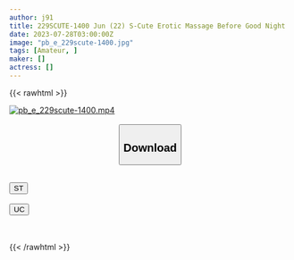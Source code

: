 ```yaml
---
author: j91
title: 229SCUTE-1400 Jun (22) S-Cute Erotic Massage Before Good Night
date: 2023-07-28T03:00:00Z
image: "pb_e_229scute-1400.jpg"
tags: [Amateur, ]
maker: []
actress: []
---
```



{{< rawhtml >}}

<div class="video" data-videoid="9vjLaPr0rRHaQBQ">
    <a href="javascript:;">
        <img src="https://my.j91.asia/posts/pb_e_229scute-1400/pb_e_229scute-1400.jpg" width="WIDTH" height="HEIGHT" alt="pb_e_229scute-1400.mp4" loading="lazy">
    </a>
</div>

<script type="text/javascript" src="https://j91.asia/asset/on-demand-st.js"></script>

<br>
  <link rel="stylesheet" href="https://j91.asia/asset/bs5.css">
  
  <center>
  <button class="btn btn-primary" type="button" data-bs-toggle="collapse" data-bs-target=".multi-collapse" aria-expanded="false" aria-controls="multiCollapseExample1 multiCollapseExample2"><h2>Download</h2></button></center>
</p>
<div class="row">
  <div class="col">
    <div class="collapse multi-collapse" id="multiCollapseExample1">
      <div class="card card-body">
	      	      <br>
<div class="buttons">  
<a href="https://streamtape.to/v/9vjLaPr0rRHaQBQ"><button class="btn-hover color-3"><i class="fa fa-download"></i> ST</button></a></div>
    </div>
  </div>
</div>
  <div class="col">
    <div class="collapse multi-collapse" id="multiCollapseExample2">
      <div class="card card-body">
	      <br>
<div class="buttons">
    <a href="https://userscloud.com/k9tfx3oy3y8r"><button class="btn-hover color-9"><i class="fa fa-download"></i> UC</button></a></div>
<br><br>
      </div>
    </div>
  </div>
</div>

{{< /rawhtml >}}